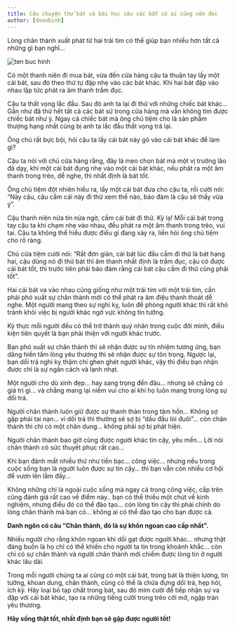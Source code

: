 ```yaml
---
title: Câu chuyện thử bát và bài học sâu sắc bất cứ ai cũng nên đọc
author: [doanbinh]
---
```


Lòng chân thành xuất phát từ hai trái tim có thể giúp bạn nhiều hơn tất cả những gì bạn nghĩ...

![ten buc hinh](https://baomoi-photo-1-td.zadn.vn/w460x/16/08/29/203/20209227/1_48745.jpg "ten buc hinh")

Có một thanh niên đi mua bát, vừa đến cửa hàng cậu ta thuận tay lấy một cái bát, sau đó theo thứ tự đập nhẹ vào các bát khác. Khi hai bát đập vào nhau lập tức phát ra âm thanh trầm đục.

Cậu ta thất vọng lắc đầu. Sau đó anh ta lại đi thử với những chiếc bát khác… Gần như đã thử hết tất cả các bát sứ trong cửa hàng mà vẫn không tìm được chiếc bát như ý. Ngay cả chiếc bát mà ông chủ tiệm cho là sản phẩm thượng hạng nhất cũng bị anh ta lắc đầu thất vọng trả lại.

Ông chủ rất bực bội, hỏi cậu ta lấy cái bát này gõ vào cái bát khác để làm gì?

Cậu ta nói với chủ cửa hàng rằng, đây là mẹo chọn bát mà một vị trưởng lão đã dạy, khi một cái bát đụng nhẹ vào một cái bát khác, nếu phát ra một âm thanh trong trẻo, dễ nghe, thì nhất định là bát tốt.

Ông chủ tiệm đột nhiên hiểu ra, lấy một cái bát đưa cho cậu ta, rồi cười nói: “Này cậu, cậu cầm cái này đi thử xem thế nào, bảo đảm là cậu sẽ thấy vừa ý”.

Cậu thanh niên nửa tin nửa ngờ, cầm cái bát đi thử. Kỳ lạ! Mỗi cái bát trong tay cậu ta khi chạm nhẹ vào nhau, đều phát ra một âm thanh trong trẻo, vui tai. Cậu ta không thể hiểu được điều gì đang xảy ra, liền hỏi ông chủ tiệm cho rõ ràng.

Chủ cửa tiệm cười nói: “Rất đơn giản, cái bát lúc đầu cầm đi thử là bát hạng hai, cậu dùng nó đi thử bát thì âm thanh nhất định là trầm đục, cậu có được cái bát tốt, thì trước tiên phải bảo đảm rằng cái bát cậu cầm đi thử cũng phải tốt”.

Hai cái bát va vào nhau cũng giống như một trái tim với một trái tim, cần phải phó xuất sự chân thành mới có thể phát ra âm điệu thanh thoát dễ nghe. Một người mang theo sự nghi kỵ, luôn đề phòng người khác thì rất khó tránh khỏi việc bị người khác ngờ vực không tin tưởng.

Kỳ thực mỗi người đều có thể trở thành quý nhân trong cuộc đời mình, điều kiện tiên quyết là bạn phải thiện với người khác trước.

Bạn phó xuất sự chân thành thì sẽ nhận được sự tín nhiệm tương ứng, bạn dâng hiến tấm lòng yêu thương thì sẽ nhận được sự tôn trọng. Ngược lại, bạn dối trá nghi kỵ thậm chí ghen ghét người khác, vậy thì điều bạn nhận được chỉ là sự ngăn cách và lạnh nhạt.

Một người cho dù xinh đẹp… hay sang trọng đến đâu… nhưng sẽ chẳng có giá trị gì… và chẳng mang lại niềm vui cho ai khi họ luôn mang trong lòng sự dối trá.

Người chân thành luôn giữ được sự thanh thản trong tâm hồn… Không sợ gặp phải tai nạn… vì dối trá thì thường sẽ sợ bị “dấu đầu lòi đuôi”… còn chân thành thì chỉ có một chân dung… không phải sợ bị phát hiện.

Người chân thành bao giờ cũng được người khác tin cậy, yêu mến… Lời nói chân thành có sức thuyết phục rất cao…

Khi bạn đánh mất nhiều thứ như tiền bạc… công việc… nhưng nếu trong cuộc sống bạn là người luôn được sự tin cậy… thì bạn vẫn còn nhiều cơ hội để vươn lên lắm đấy…

Không những chỉ là ngoài cuộc sống mà ngay cả trong công việc, cấp trên cũng đánh giá rất cao về điểm này.. bạn có thể thiếu một chút về kinh nghiệm, nhưng điều đó có thể đào tạo… còn lòng tin cậy thì phải chính do lòng chân thành mà bạn có… không ai có thể đào tạo cho bạn được cả.

**Danh ngôn có câu “Chân thành, đó là sự khôn ngoan cao cấp nhất”.**

Nhiều người cho rằng khôn ngoan khi dối gạt được người khác… nhưng thật đáng buồn là họ chỉ có thể khiến cho người ta tin trong khoảnh khắc… còn chỉ có sự chân thành và người chân thành mới chiếm được lòng tin ở người khác lâu dài.

Trong mỗi người chúng ta ai cũng có một cái bát, trong bát là thiện lương, tin tưởng, khoan dung, chân thành, cũng có thể là chứa đựng dối trá, hẹp hòi, ích kỷ. Hãy loại bỏ tạp chất trong bát, sau đó mỉm cười để tiếp nhận sự va đập với cái bát khác, tạo ra những tiếng cười trong trẻo cởi mở, ngập tràn yêu thương.

**Hãy sống thật tốt, nhất định bạn sẽ gặp được người tốt!**